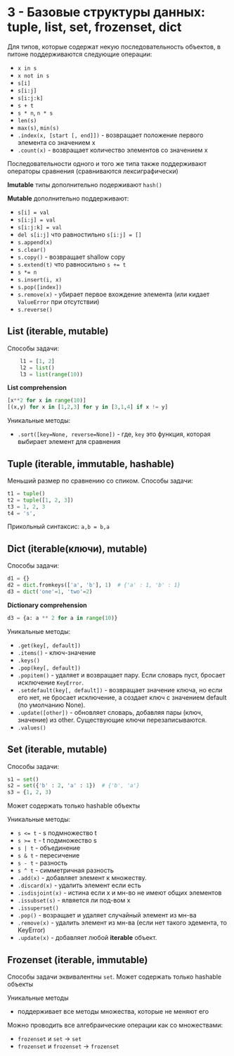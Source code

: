 # 3 - Базовые структуры данных: tuple, list, set, frozenset, dict
Для типов, которые содержат некую последовательность объектов, в питоне поддерживаются следующие операции:

- `x in s`
- `x not in s`
- `s[i]`
- `s[i:j]`
- `s[i:j:k]`
- `s + t`
- `s * n`,  `n * s`
- `len(s)`
- `max(s)`, `min(s)`
- `.index(x, [start [, end]])` - возвращает положение первого элемента со значением x
- `.count(x)` - возвращает количество элементов со значением x

Последовательности одного и того же типа также поддерживают операторы сравнения (сравниваются лексиграфически)

**Imutable** типы  дополнительно подерживают `hash()`

**Mutable** дополнительно поддерживают:

- `s[i] = val`
- `s[i:j] = val`
- `s[i:j:k] = val`
- `del s[i:j]` что равностильно `s[i:j] = []`
- `s.append(x)`
- `s.clear()`
- `s.copy()` - возвращает shallow copy
- `s.extend(t)` что равносильно `s += t`
- `s *= n`
- `s.insert(i, x)`
- `s.pop([index])`
- `s.remove(x)` - убирает первое вхождение элемента (или кидает `ValueError` при отсутствии)
- `s.reverse()`

## List (iterable, mutable)
Способы задачи:
```python
    l1 = [1, 2]
    l2 = list()
    l3 = list(range(10))
```
**List comprehension** 
```python
[x**2 for x in range(10)]
[(x,y) for x in [1,2,3] for y in [3,1,4] if x != y]
```
Уникальные методы:
- `.sort([key=None, reverse=None])` - где, `key` это функция, которая выбирает элемент для сравнения

## Tuple (iterable, immutable, hashable)
Меньший размер по сравнению со спиком.
Способы задачи:
```python
t1 = tuple()
t2 = tuple([1, 2, 3])
t3 = 1, 2, 3
t4 = 's',
```
Прикольный синтаксис: `a,b = b,a`

## Dict (iterable(ключи), mutable)
Способы задачи:
```python
d1 = {}
d2 = dict.fromkeys(['a', 'b'], 1)  # {'a' : 1, 'b' : 1}
d3 = dict('one'=1, 'two'=2)
```
**Dictionary comprehension**
```python
d3 = {a: a ** 2 for a in range(10)}
```
Уникальные методы:
- `.get(key[, default])`
- `.items()` - ключ-значение
- `.keys()`
- `.pop(key[, default])`
- `.popitem()` - удаляет и возвращает пару. Если словарь пуст, бросает исключение `KeyError`.
- `.setdefault(key[, default])` - возвращает значение ключа, но если его нет, не бросает исключение, а создает ключ с значением default (по умолчанию None).
- `.update([other])` - обновляет словарь, добавляя пары (ключ, значение) из other. Существующие ключи перезаписываются.
- `.values()`

## Set (iterable, mutable)
Способы задачи:
```python
s1 = set()
s2 = set({'b' : 2, 'a' : 1})  # {'b', 'a'}
s3 = {1, 2, 3)
```
Может содержать только hashable объекты

Уникальные методы:
* `s <= t` - s подмножество t
* `s >= t` - t подмножество s
* `s | t` - объединение
* `s & t` - пересичение
* `s - t` - разность
* `s ^ t` - симметричная разность
* `.add(x)` - добавляет элемент к множеству.
* `.discard(x)` - удалить элемент если есть
* `.isdisjoint(x)` - истина если x и мн-во не имеют общих элементов
* `.issubset(s)` - ялвяется ли под-вом x
* `.issuperset()`
* `.pop()` - возращает и удаляет случайный элемент из мн-ва
* `.remove(x)` - удалить элемент из мн-ва (если нет такого эдемента, то KeyError)
* `.update(x)` - добавляет любой **iterable** объект.

## Frozenset (iterable, immutable)
Способы задачи эквивалентны `set`. Может содержать только hashable объекты

Уникальные методы
* поддерживает все методы множества, которые не меняют его

Можно проводить все алгебраические операции как со множествами:
* `frozenset` и `set` -> `set`
* `frozenset` и `frozenset` -> `frozenset`

